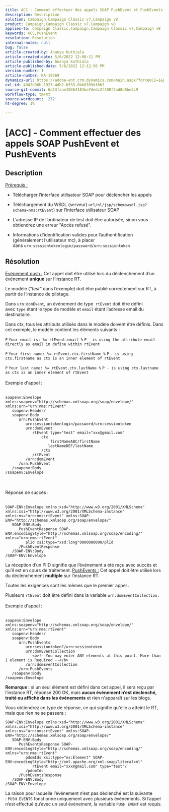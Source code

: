 ```yaml
---
title: ACC - Comment effectuer des appels SOAP PushEvent et PushEvents
description: Description
solution: Campaign,Campaign Classic v7,Campaign v8
product: Campaign,Campaign Classic v7,Campaign v8
applies-to: Campaign Classic,Campaign,Campaign Classic v7,Campaign v8
keywords: KCS,PushEvent
resolution: Resolution
internal-notes: null
bug: false
article-created-by: Ananya Kuthiala
article-created-date: 5/6/2022 12:08:11 PM
article-published-by: Ananya Kuthiala
article-published-date: 5/6/2022 12:12:50 PM
version-number: 1
article-number: KA-19369
dynamics-url: https://adobe-ent.crm.dynamics.com/main.aspx?forceUCI=1&pagetype=entityrecord&etn=knowledgearticle&id=a22f902d-35cd-ec11-a7b5-0022480b639b
exl-id: 4042d96b-1923-4db2-b533-0bb8399df6bf
source-git-commit: 6a23faae10364181be7dedc2f408f2ad8d8be3c9
workflow-type: tm+mt
source-wordcount: '272'
ht-degree: 1%

---
```


# [ACC] - Comment effectuer des appels SOAP PushEvent et PushEvents

## Description

<u>Prérequis :</u>
- Télécharger l’interface utilisateur SOAP pour déclencher les appels

- Téléchargement du WSDL (serveur) `url/nl/jsp/schemawsdl.jsp?schema=nms:rtEvent`) sur l’interface utilisateur SOAP

- L’adresse IP de l’ordinateur de test doit être autorisée, sinon vous obtiendrez une erreur &quot;Accès refusé&quot;.

- Informations d’identification valides pour l’authentification (généralement l’utilisateur mc), à placer dans `urn:sessiontokenlogin/password/urn:sessiontoken`




## Résolution

<u>Événement push :</u>
Cet appel doit être utilisé lors du déclenchement d’un événement <b>unique </b>sur l’instance RT.

Le modèle (*&quot;test&quot;* dans l’exemple) doit être publié correctement sur RT, à partir de l’instance de pilotage.

Dans `urn:domEvent`, un événement de type  `rtEvent` doit être défini avec `type` étant le type de modèle et `email` étant l’adresse email du destinataire.

Dans ctx, tous les attributs utilisés dans le modèle doivent être définis. Dans cet exemple, le modèle contient les éléments suivants :

`P` `Your email is: %= rtEvent.email %` `P` `- is using the attribute email directly as email in define within rtEvent`

`P` `Your first name: %= rtEvent.ctx.firstName %` `P` `- is using ctx.firstname as ctx is an inner element of rtEvent`

`P` `Your last name: %= rtEvent.ctx.lastName %` `P - is using ctx.lastname as ctx is an inner element of rtEvent`
<br><br>Exemple d&#39;appel :<br><br>

```
soapenv:Envelope xmlns:soapenv="http://schemas.xmlsoap.org/soap/envelope/" xmlns:urn="urn:nms:rtEvent"
   soapenv:Header/
   soapenv:Body
      urn:PushEvent
         urn:sessiontokenlogin/password/urn:sessiontoken
         urn:domEvent
            rtEvent type="test" email="xxx@gmail.com" 
                ctx
                    firstNameABC/firstName
                   lastNameDEF/lastName
                /ctx
            /rtEvent
         /urn:domEvent
      /urn:PushEvent
   /soapenv:Body
/soapenv:Envelope
```

<br><br>Réponse de succès :<br><br>

```
SOAP-ENV:Envelope xmlns:xsd="http://www.w3.org/2001/XMLSchema" xmlns:xsi="http://www.w3.org/2001/XMLSchema-instance" xmlns:ns="urn:nms:rtEvent" xmlns:SOAP-ENV="http://schemas.xmlsoap.org/soap/envelope/"
   SOAP-ENV:Body
      PushEventResponse SOAP-ENV:encodingStyle="http://schemas.xmlsoap.org/soap/encoding/" xmlns="urn:nms:rtEvent"
         plId xsi:type="xsd:long"0000000000/plId
      /PushEventResponse
   /SOAP-ENV:Body
/SOAP-ENV:Envelope
```

La réception d’un PIID signifie que l’événement a été reçu avec succès et qu’il est en cours de traitement.
<u>PushEvents :</u>
Cet appel doit être utilisé lors du déclenchement <b>multiple</b> sur l’instance RT.

Toutes les exigences sont les mêmes que le premier appel .

Plusieurs `rtEvent` doit être défini dans la variable `urn:domEventCollection.`
<br><br>Exemple d&#39;appel :<br><br>

```
soapenv:Envelope xmlns:soapenv="http://schemas.xmlsoap.org/soap/envelope/" xmlns:urn="urn:nms:rtEvent"
   soapenv:Header/
   soapenv:Body
      urn:PushEvents
         urn:sessiontoken?/urn:sessiontoken
         urn:domEventCollection
            <b>!--You may enter ANY elements at this point. More than 1 element is Required --</b>
         /urn:domEventCollection
      /urn:PushEvents
   /soapenv:Body
/soapenv:Envelope
```

<b>Remarque :</b> si un seul élément est défini dans cet appel, il sera reçu par l’instance RT, réponse 200 OK, mais <b>aucun événement n’est déclenché, traité ou affiché dans les événements</b> et rien n&#39;apparaît sur les blogs.

Vous obtiendrez ce type de réponse, ce qui signifie qu&#39;elle a atteint le RT, mais que rien ne se passera :

```
SOAP-ENV:Envelope xmlns:xsd="http://www.w3.org/2001/XMLSchema" xmlns:xsi="http://www.w3.org/2001/XMLSchema-instance" xmlns:ns="urn:nms:rtEvent" xmlns:SOAP-ENV="http://schemas.xmlsoap.org/soap/envelope/"
   SOAP-ENV:Body
      PushEventsResponse SOAP-ENV:encodingStyle="http://schemas.xmlsoap.org/soap/encoding/" xmlns="urn:nms:rtEvent"
         pdomIds xsi:type="ns:Element" SOAP-ENV:encodingStyle="http://xml.apache.org/xml-soap/literalxml"
            rtEvent email="xxx@gmail.com" type="test"/
         /pdomIds
      /PushEventsResponse
   /SOAP-ENV:Body
/SOAP-ENV:Envelope
```

La raison pour laquelle l’événement n’est pas déclenché est la suivante : `PUSH EVENTS` fonctionne uniquement avec plusieurs événements. Si l’appel n’est effectué qu’avec un seul événement, la variable `PUSH EVENT` est requis.
